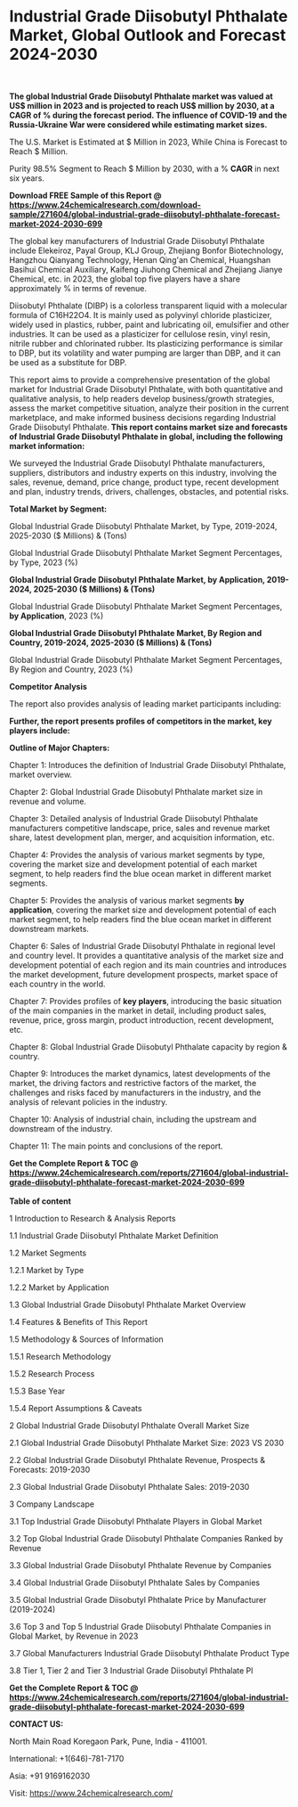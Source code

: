 <h1>Industrial Grade Diisobutyl Phthalate Market, Global Outlook and Forecast 2024-2030</h1><br/><p><strong>The global Industrial Grade Diisobutyl Phthalate market was valued at US$ million in 2023 and is projected to reach US$ million by 2030, at a <strong>CAGR</strong> of % during the forecast period. The influence of COVID-19 and the Russia-Ukraine War were considered while estimating market sizes.</strong></p><p>The U.S. Market is Estimated at $ Million in 2023, While China is Forecast to Reach $ Million.</p><p>Purity 98.5% Segment to Reach $ Million by 2030, with a % <strong>CAGR</strong> in next six years.</p><div><b>Download FREE Sample of this Report @ <a href="https://www.24chemicalresearch.com/download-sample/271604/global-industrial-grade-diisobutyl-phthalate-forecast-market-2024-2030-699">https://www.24chemicalresearch.com/download-sample/271604/global-industrial-grade-diisobutyl-phthalate-forecast-market-2024-2030-699</a></b></div><p>The global key manufacturers of Industrial Grade Diisobutyl Phthalate include Elekeiroz, Payal Group, KLJ Group, Zhejiang Bonfor Biotechnology, Hangzhou Qianyang Technology, Henan Qing'an Chemical, Huangshan Basihui Chemical Auxiliary, Kaifeng Jiuhong Chemical and Zhejiang Jianye Chemical, etc. in 2023, the global top five players have a share approximately % in terms of revenue.</p><p>Diisobutyl Phthalate (DIBP) is a colorless transparent liquid with a molecular formula of C16H22O4. It is mainly used as polyvinyl chloride plasticizer, widely used in plastics, rubber, paint and lubricating oil, emulsifier and other industries. It can be used as a plasticizer for cellulose resin, vinyl resin, nitrile rubber and chlorinated rubber. Its plasticizing performance is similar to DBP, but its volatility and water pumping are larger than DBP, and it can be used as a substitute for DBP.</p><p>This report aims to provide a comprehensive presentation of the global market for Industrial Grade Diisobutyl Phthalate, with both quantitative and qualitative analysis, to help readers develop business/growth strategies, assess the market competitive situation, analyze their position in the current marketplace, and make informed business decisions regarding Industrial Grade Diisobutyl Phthalate.<strong> This report contains market size and forecasts of Industrial Grade Diisobutyl Phthalate in global, including the following market information:</strong></p><p>We surveyed the Industrial Grade Diisobutyl Phthalate manufacturers, suppliers, distributors and industry experts on this industry, involving the sales, revenue, demand, price change, product type, recent development and plan, industry trends, drivers, challenges, obstacles, and potential risks.</p><p><strong>Total Market by Segment:</strong></p><p>Global Industrial Grade Diisobutyl Phthalate Market, by Type, 2019-2024, 2025-2030 ($ Millions) & (Tons)</p><p>Global Industrial Grade Diisobutyl Phthalate Market Segment Percentages, by Type, 2023 (%)</p><p><strong>Global Industrial Grade Diisobutyl Phthalate Market, <strong>by Application</strong>, 2019-2024, 2025-2030 ($ Millions) & (Tons)</strong></p><p>Global Industrial Grade Diisobutyl Phthalate Market Segment Percentages, <strong>by Application</strong>, 2023 (%)</p><p><strong>Global Industrial Grade Diisobutyl Phthalate Market, By Region and Country, 2019-2024, 2025-2030 ($ Millions) & (Tons)</strong></p><p>Global Industrial Grade Diisobutyl Phthalate Market Segment Percentages, By Region and Country, 2023 (%)</p><p><strong>Competitor Analysis</strong></p><p>The report also provides analysis of leading market participants including:</p><p><strong>Further, the report presents profiles of competitors in the market, <strong>key players</strong> include:</strong></p><p><strong>Outline of Major Chapters:</strong></p><p>Chapter 1: Introduces the definition of Industrial Grade Diisobutyl Phthalate, market overview.</p><p>Chapter 2: Global Industrial Grade Diisobutyl Phthalate market size in revenue and volume.</p><p>Chapter 3: Detailed analysis of Industrial Grade Diisobutyl Phthalate manufacturers competitive landscape, price, sales and revenue market share, latest development plan, merger, and acquisition information, etc.</p><p>Chapter 4: Provides the analysis of various market segments by type, covering the market size and development potential of each market segment, to help readers find the blue ocean market in different market segments.</p><p>Chapter 5: Provides the analysis of various market segments <strong>by application</strong>, covering the market size and development potential of each market segment, to help readers find the blue ocean market in different downstream markets.</p><p>Chapter 6: Sales of Industrial Grade Diisobutyl Phthalate in regional level and country level. It provides a quantitative analysis of the market size and development potential of each region and its main countries and introduces the market development, future development prospects, market space of each country in the world.</p><p>Chapter 7: Provides profiles of <strong>key players</strong>, introducing the basic situation of the main companies in the market in detail, including product sales, revenue, price, gross margin, product introduction, recent development, etc.</p><p>Chapter 8: Global Industrial Grade Diisobutyl Phthalate capacity by region & country.</p><p>Chapter 9: Introduces the market dynamics, latest developments of the market, the driving factors and restrictive factors of the market, the challenges and risks faced by manufacturers in the industry, and the analysis of relevant policies in the industry.</p><p>Chapter 10: Analysis of industrial chain, including the upstream and downstream of the industry.</p><p>Chapter 11: The main points and conclusions of the report.</p><div><b>Get the Complete Report & TOC @ <a href="https://www.24chemicalresearch.com/reports/271604/global-industrial-grade-diisobutyl-phthalate-forecast-market-2024-2030-699">https://www.24chemicalresearch.com/reports/271604/global-industrial-grade-diisobutyl-phthalate-forecast-market-2024-2030-699</a></b></div><br><b>Table of content</b><p>1 Introduction to Research & Analysis Reports<br />
 
  1.1 Industrial Grade Diisobutyl Phthalate Market Definition<br />
 
  1.2 Market Segments<br />
 
  1.2.1 Market by Type<br />
 
  1.2.2 Market by Application<br />
 
  1.3 Global Industrial Grade Diisobutyl Phthalate Market Overview<br />
 
  1.4 Features & Benefits of This Report<br />
 
  1.5 Methodology & Sources of Information<br />
 
  1.5.1 Research Methodology<br />
 
  1.5.2 Research Process<br />
 
  1.5.3 Base Year<br />
 
  1.5.4 Report Assumptions & Caveats<br />
 
 2 Global Industrial Grade Diisobutyl Phthalate Overall Market Size<br />
 
  2.1 Global Industrial Grade Diisobutyl Phthalate Market Size: 2023 VS 2030<br />
 
  2.2 Global Industrial Grade Diisobutyl Phthalate Revenue, Prospects & Forecasts: 2019-2030<br />
 
  2.3 Global Industrial Grade Diisobutyl Phthalate Sales: 2019-2030<br />
 
 3 Company Landscape<br />
 
  3.1 Top Industrial Grade Diisobutyl Phthalate Players in Global Market<br />
 
  3.2 Top Global Industrial Grade Diisobutyl Phthalate Companies Ranked by Revenue<br />
 
  3.3 Global Industrial Grade Diisobutyl Phthalate Revenue by Companies<br />
 
  3.4 Global Industrial Grade Diisobutyl Phthalate Sales by Companies<br />
 
  3.5 Global Industrial Grade Diisobutyl Phthalate Price by Manufacturer (2019-2024)<br />
 
  3.6 Top 3 and Top 5 Industrial Grade Diisobutyl Phthalate Companies in Global Market, by Revenue in 2023<br />
 
  3.7 Global Manufacturers Industrial Grade Diisobutyl Phthalate Product Type<br />
 
  3.8 Tier 1, Tier 2 and Tier 3 Industrial Grade Diisobutyl Phthalate Pl<br><div><b>Get the Complete Report & TOC @ <a href="https://www.24chemicalresearch.com/reports/271604/global-industrial-grade-diisobutyl-phthalate-forecast-market-2024-2030-699">https://www.24chemicalresearch.com/reports/271604/global-industrial-grade-diisobutyl-phthalate-forecast-market-2024-2030-699</a></b></div></p>
 
 <b>CONTACT US:</b><br>
 
 North Main Road Koregaon Park, Pune, India - 411001.<br/>
 
 International: +1(646)-781-7170<br/>
 
 Asia: +91 9169162030<br/>
 
 Visit: <a href="https://www.24chemicalresearch.com/">https://www.24chemicalresearch.com/</a>
 
 <br>